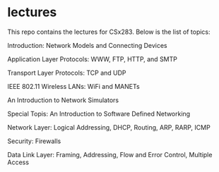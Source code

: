 # lectures

This repo contains the lectures for CSx283. Below is the list of topics:

Introduction: Network Models and Connecting Devices

Application Layer Protocols: WWW, FTP, HTTP, and SMTP

Transport Layer Protocols: TCP and UDP

IEEE 802.11 Wireless LANs: WiFi and MANETs

An Introduction to Network Simulators

Special Topis: An Introduction to Software Defined Networking

Network Layer: Logical Addressing, DHCP, Routing, ARP, RARP, ICMP

Security: Firewalls

Data Link Layer: Framing, Addressing, Flow and Error Control, Multiple Access

